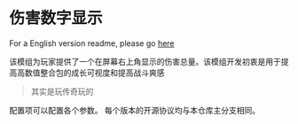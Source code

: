 # 伤害数字显示

For a English version readme, please go [here](Readme_en.md)

该模组为玩家提供了一个在屏幕右上角显示的伤害总量。该模组开发初衷是用于提高高数值整合包的成长可视度和提高战斗爽感

> 其实是玩传奇玩的

配置项可以配置各个参数。
每个版本的开源协议均与本仓库主分支相同。
